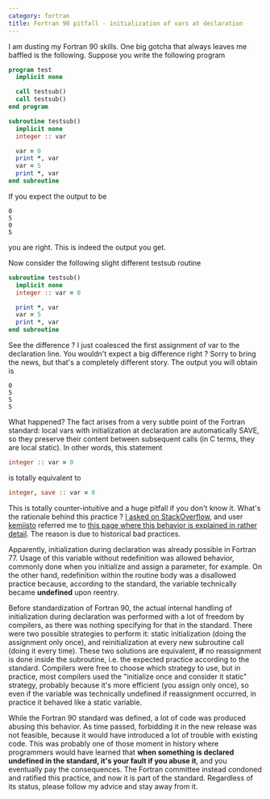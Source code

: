 ```yaml
---
category: fortran
title: Fortran 90 pitfall - initialization of vars at declaration
---
```


I am dusting my Fortran 90 skills. One big gotcha that always leaves me
baffled is the following. Suppose you write the following program

```fortran
program test
  implicit none

  call testsub()
  call testsub()
end program

subroutine testsub()
  implicit none
  integer :: var

  var = 0
  print *, var
  var = 5
  print *, var
end subroutine
```

If you expect the output to be

```
0
5
0
5
```

you are right. This is indeed the output you get.

Now consider the following slight different testsub routine

```fortran
subroutine testsub()
  implicit none
  integer :: var = 0

  print *, var
  var = 5
  print *, var
end subroutine
```

See the difference ? I just coalesced the first assignment of var to the
declaration line. You wouldn\'t expect a big difference right ? Sorry to
bring the news, but that\'s a completely different story. The output you
will obtain is

```
0
5
5
5
```

What happened? The fact arises from a very subtle point of the Fortran
standard: local vars with initialization at declaration are
automatically SAVE, so they preserve their content between subsequent
calls (in C terms, they are local static). In other words, this
statement

```fortran
integer :: var = 0
```

is totally equivalent to

```fortran
integer, save :: var = 0
```

This is totally counter-intuitive and a huge pitfall if you don\'t know
it. What\'s the rationale behind this practice ? [I asked on
StackOverflow](http://stackoverflow.com/questions/3352741/fortran-assignment-on-declaration-and-save-attribute-gotcha),
and user [kemiisto](http://stackoverflow.com/users/153349/kemiisto)
referred me to [this page where this behavior is explained in rather
detail](http://www.rhinocerus.net/forum/lang-fortran/92384-initialization-local-variables.html).
The reason is due to historical bad practices.

Apparently, initialization during declaration was already possible in
Fortran 77. Usage of this variable without redefinition was allowed
behavior, commonly done when you initialize and assign a parameter, for
example. On the other hand, redefinition within the routine body was a
disallowed practice because, according to the standard, the variable
technically became **undefined** upon reentry.

Before standardization of Fortran 90, the actual internal handling of
initialization during declaration was performed with a lot of freedom by
compilers, as there was nothing specifying for that in the standard.
There were two possible strategies to perform it: static initialization
(doing the assignment only once), and reinitialization at every new
subroutine call (doing it every time). These two solutions are
equivalent, **if** no reassignment is done inside the subroutine, i.e.
the expected practice according to the standard. Compilers were free to
choose which strategy to use, but in practice, most compilers used the
\"initialize once and consider it static\" strategy, probably because
it\'s more efficient (you assign only once), so even if the variable was
technically undefined if reassignment occurred, in practice it behaved
like a static variable.

While the Fortran 90 standard was defined, a lot of code was produced
abusing this behavior. As time passed, forbidding it in the new release
was not feasible, because it would have introduced a lot of trouble with
existing code. This was probably one of those moment in history where
programmers would have learned that **when something is declared
undefined in the standard, it\'s your fault if you abuse it**, and you
eventually pay the consequences. The Fortran committee instead condoned
and ratified this practice, and now it is part of the standard.
Regardless of its status, please follow my advice and stay away from it.
